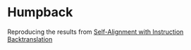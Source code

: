 # Humpback
Reproducing the results from [Self-Alignment with Instruction Backtranslation](https://arxiv.org/pdf/2308.06259.pdf)
